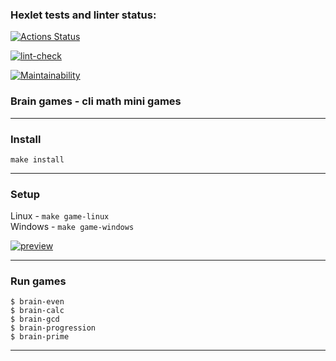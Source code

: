 ### Hexlet tests and linter status:
[![Actions Status](https://github.com/Finnko/frontend-project-lvl1/workflows/hexlet-check/badge.svg)](https://github.com/Finnko/frontend-project-lvl1/actions)

[![lint-check](https://github.com/Finnko/frontend-project-lvl1/actions/workflows/lint-check.yml/badge.svg)](https://github.com/Finnko/frontend-project-lvl1/actions)

[![Maintainability](https://api.codeclimate.com/v1/badges/a99a88d28ad37a79dbf6/maintainability)](https://codeclimate.com/github/codeclimate/codeclimate/maintainability)

### Brain games - cli math mini games

--- 

### Install

`make install`

---

### Setup

Linux - `make game-linux` \
Windows - `make game-windows`

[![preview](https://asciinema.org/a/eYfp58g7KRDKBW7qji9MieuxJ)](https://asciinema.org/a/eYfp58g7KRDKBW7qji9MieuxJ)

---

### Run games

```
$ brain-even
$ brain-calc
$ brain-gcd
$ brain-progression
$ brain-prime
```
---

